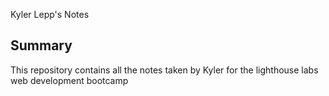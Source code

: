 Kyler Lepp's Notes

## Summary

This repository contains all the notes  taken by Kyler for the lighthouse labs web development bootcamp